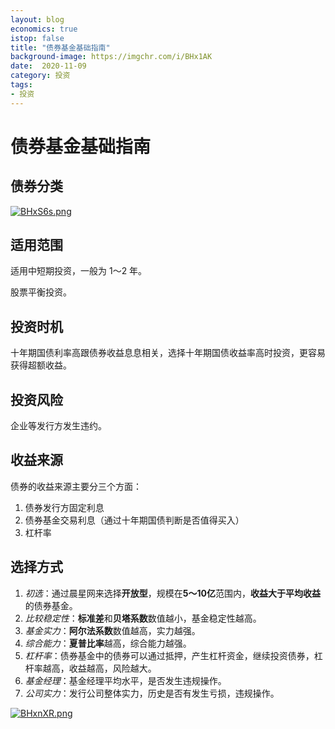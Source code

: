 ```yaml
---
layout: blog 
economics: true 
istop: false
title: "债券基金基础指南" 
background-image: https://imgchr.com/i/BHx1AK
date:  2020-11-09 
category: 投资
tags: 
- 投资 
---
```

# 债券基金基础指南

## 债券分类

[![BHxS6s.png](https://s1.ax1x.com/2020/11/09/BHxS6s.png)](https://imgchr.com/i/BHxS6s)

## 适用范围

适用中短期投资，一般为 1～2 年。

股票平衡投资。

## 投资时机

十年期国债利率高跟债券收益息息相关，选择十年期国债收益率高时投资，更容易获得超额收益。

## 投资风险

企业等发行方发生违约。

## 收益来源

债券的收益来源主要分三个方面：

1. 债券发行方固定利息
2. 债券基金交易利息（通过十年期国债判断是否值得买入）
3. 杠杆率

## 选择方式

1. *初选*：通过晨星网来选择**开放型**，规模在**5～10亿**范围内，**收益大于平均收益**的债券基金。
2. *比较稳定性*：**标准差**和**贝塔系数**数值越小，基金稳定性越高。
3. *基金实力*：**阿尔法系数**数值越高，实力越强。
4. *综合能力*：**夏普比率**越高，综合能力越强。
5. *杠杆率*：债券基金中的债券可以通过抵押，产生杠杆资金，继续投资债券，杠杆率越高，收益越高，风险越大。
6. *基金经理*：基金经理平均水平，是否发生违规操作。
7. *公司实力*：发行公司整体实力，历史是否有发生亏损，违规操作。

[![BHxnXR.png](https://s1.ax1x.com/2020/11/09/BHxnXR.png)](https://imgchr.com/i/BHxnXR)